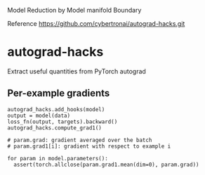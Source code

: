 Model Reduction by Model manifold Boundary

Reference https://github.com/cybertronai/autograd-hacks.git
# autograd-hacks

Extract useful quantities from PyTorch autograd

## Per-example gradients

```
autograd_hacks.add_hooks(model)
output = model(data)
loss_fn(output, targets).backward()
autograd_hacks.compute_grad1()

# param.grad: gradient averaged over the batch
# param.grad1[i]: gradient with respect to example i

for param in model.parameters():
  assert(torch.allclose(param.grad1.mean(dim=0), param.grad))
```

